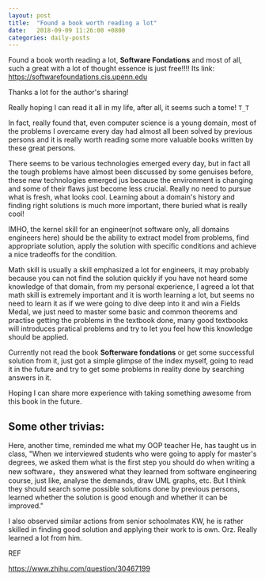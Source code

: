 ```yaml
---
layout: post
title:  "Found a book worth reading a lot"
date:   2018-09-09 11:26:00 +0800
categories: daily-posts
---
```


Found a book worth reading a lot, **Software Fondations** and most of all, such a great with a lot of thought essence is just free!!!!  Its link: https://softwarefoundations.cis.upenn.edu

Thanks a lot for the author's sharing!

Really hoping I can read it all in my life, after all, it seems such a tome!  ```T_T```

In fact, really found that, even computer science is a young domain, most of the problems I overcame every day had almost all been solved by previous persons and it is really worth reading some more valuable books written by these great persons.

There seems to be various technologies emerged every day, but in fact all the tough problems have almost been discussed by some genuises before, these new technologies emerged jus because the environment is changing and some of their flaws just become less crucial. Really no need to pursue what is fresh, what looks cool. Learning about a domain's history and finding right solutions is much more important, there buried what is really cool!

IMHO, the kernel skill for an engineer(not software only, all domains engineers here) should be the ability to extract model from problems, find appropriate solution, apply the solution with specific conditions and achieve a nice tradeoffs for the condition.

Math skill is usually a skill emphasized a lot for engineers, it may probably because you can not find the solution quickly if you have not heard some knowledge of that domain, from my personal experience, I agreed a lot that math skill is extremely important and it is worth learning a lot, but seems no need to learn it as if we were going to dive deep into it and win a Fields Medal, we just need to master some basic and common theorems and practise getting the problems in the textbook done, many good textbooks will introduces pratical problems and try to let you feel how this knowledge should be applied.

Currently not read the book **Softerware fondations** or get some successful solution from it, just got a simple glimpse of the index myself, going to read it in the future and try to get some problems in reality done by searching answers in it.

Hoping I can share more experience with taking something awesome from this book in the future.

## Some other trivias:

Here, another time, reminded me what my OOP teacher He, has taught us in class, "When we interviewed students who were going to apply for master's degrees, we asked them what is the first step you should do when writing a new software，they answered what they learned from software engineering course, just like, analyse the demands, draw UML graphs, etc. But I think they should search some possible solutions done by previous persons, learned whether the solution is good enough and whether it can be improved."

I also observed similar actions from senior schoolmates KW, he is rather skilled in finding good solution and applying their work to is own. Orz. Really learned a lot from him.


REF

https://www.zhihu.com/question/30467199